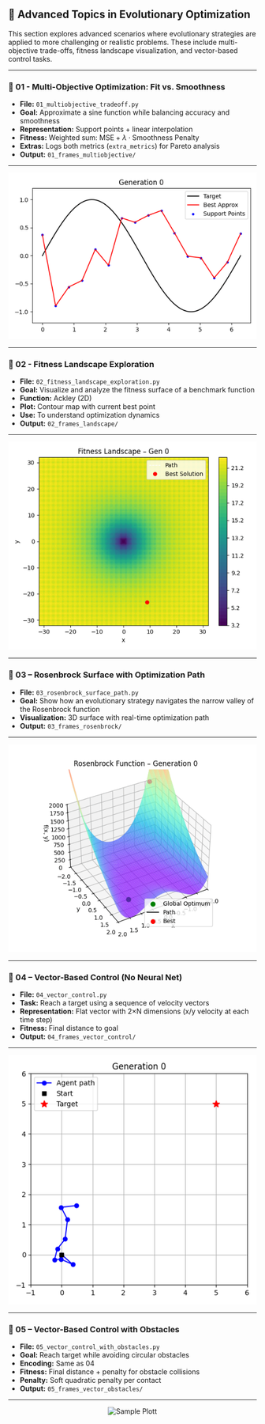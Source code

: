 ## 🧠 Advanced Topics in Evolutionary Optimization

This section explores advanced scenarios where evolutionary strategies are applied to more challenging or realistic problems. These include multi-objective trade-offs, fitness landscape visualization, and vector-based control tasks.

---

### 📘 01 - Multi-Objective Optimization: Fit vs. Smoothness

* **File:** `01_multiobjective_tradeoff.py`
* **Goal:** Approximate a sine function while balancing accuracy and smoothness
* **Representation:** Support points + linear interpolation
* **Fitness:** Weighted sum:
  $\text{MSE} + \lambda \cdot \text{Smoothness Penalty}$
* **Extras:** Logs both metrics (`extra_metrics`) for Pareto analysis
* **Output:** `01_frames_multiobjective/`

---

<p align="center">
  <img src="./01_frames_multiobjective/01_multiobjective.gif" alt="Sample Plott" width="512"/>
</p>

---

### 📘 02 - Fitness Landscape Exploration

* **File:** `02_fitness_landscape_exploration.py`
* **Goal:** Visualize and analyze the fitness surface of a benchmark function
* **Function:** Ackley (2D)
* **Plot:** Contour map with current best point
* **Use:** To understand optimization dynamics
* **Output:** `02_frames_landscape/`

---

<p align="center">
  <img src="./02_frames_landscape/02_landscape.gif" alt="Sample Plott" width="512"/>
</p>

---

### 📘 03 – Rosenbrock Surface with Optimization Path

* **File:** `03_rosenbrock_surface_path.py`
* **Goal:** Show how an evolutionary strategy navigates the narrow valley of the Rosenbrock function
* **Visualization:** 3D surface with real-time optimization path
* **Output:** `03_frames_rosenbrock/`

---

<p align="center">
  <img src="./03_frames_rosenbrock/03_rosenbrock.gif" alt="Sample Plott" width="512"/>
</p>

---


### 📘 04 – Vector-Based Control (No Neural Net)

* **File:** `04_vector_control.py`
* **Task:** Reach a target using a sequence of velocity vectors
* **Representation:** Flat vector with 2×N dimensions (x/y velocity at each time step)
* **Fitness:** Final distance to goal
* **Output:** `04_frames_vector_control/`

---

<p align="center">
  <img src="./04_frames_vector_control/04_vector_control.gif" alt="Sample Plott" width="512"/>
</p>

---

### 📘 05 – Vector-Based Control with Obstacles

* **File:** `05_vector_control_with_obstacles.py`
* **Goal:** Reach target while avoiding circular obstacles
* **Encoding:** Same as 04
* **Fitness:** Final distance + penalty for obstacle collisions
* **Penalty:** Soft quadratic penalty per contact
* **Output:** `05_frames_vector_obstacles/`

---

<p align="center">
  <img src="./05_frames_vector_obstacles/04_vector_control_obstacles.gif" alt="Sample Plott" width="512"/>
</p>


